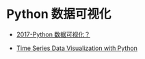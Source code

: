 # Python 数据可视化

- [2017-Python 数据可视化？](https://parg.co/b2a)

* [Time Series Data Visualization with Python](http://machinelearningmastery.com/time-series-data-visualization-with-python/)
